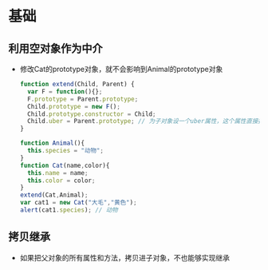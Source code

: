 # 基础

## 利用空对象作为中介

  - 修改Cat的prototype对象，就不会影响到Animal的prototype对象

    ```js
    function extend(Child, Parent) {
      var F = function(){};
      F.prototype = Parent.prototype;
      Child.prototype = new F();
      Child.prototype.constructor = Child;
      Child.uber = Parent.prototype; // 为子对象设一个uber属性，这个属性直接指向父对象的prototype属性
    }
    ```

    ```js
    function Animal(){
      this.species = "动物";
    }
    function Cat(name,color){
      this.name = name;
      this.color = color;
    }
    extend(Cat,Animal);
    var cat1 = new Cat("大毛","黄色");
    alert(cat1.species); // 动物
    ```

## 拷贝继承

  - 如果把父对象的所有属性和方法，拷贝进子对象，不也能够实现继承

